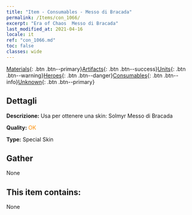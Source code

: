 ```yaml
---
title: "Item - Consumables - Messo di Bracada"
permalink: /Items/con_1066/
excerpt: "Era of Chaos  Messo di Bracada"
last_modified_at: 2021-04-16
locale: it
ref: "con_1066.md"
toc: false
classes: wide
---
```

 [Materials](/it/Items/){: .btn .btn--primary}[Artifacts](/it/Items/Artifacts/){: .btn .btn--success}[Units](/it/Items/Units/){: .btn .btn--warning}[Heroes](/it/Items/Heroes/){: .btn .btn--danger}[Consumables](/it/Items/Consumables/){: .btn .btn--info}[Unknown](/it/Items/Unknown/){: .btn .btn--primary}

## Dettagli
 **Descrizione:** Usa per ottenere una skin: Solmyr Messo di Bracada

 **Quality:** <span style="color: #FF8C00">OK</span>

 **Type:** Special Skin

## Gather

  None

## This item contains:

  None

